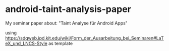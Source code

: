 # android-taint-analysis-paper
My seminar paper about: "Taint Analyse für Android Apps"

using https://sdqweb.ipd.kit.edu/wiki/Form_der_Ausarbeitung_bei_Seminaren#LaTeX_und_LNCS-Style as template
